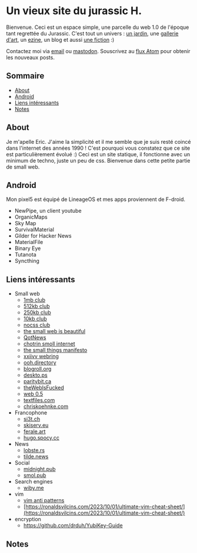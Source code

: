 # Un vieux site du jurassic H.
Bienvenue. Ceci est un espace simple, une parcelle du web 1.0 de l'époque tant regrettée du Jurassic. C'est tout un univers : [un jardin](herbularium.html), une [gallerie d'art](my-little-art.html), un [ezine](ezine.html), un blog et aussi [une fiction](le-monde-de-demain.html) :)

Contactez moi via <a href="mailto:eric chez jurassi.ch" rel="me">email</a> ou <a href="https://infosec.exchange/@nap" rel="me">mastodon</a>. Souscrivez au [flux Atom](atom.xml) pour obtenir les nouveaux posts.

## Sommaire
- [About](#about)
- [Android](#android)
- [Liens intéressants](#links)
- [Notes](#Notes)

## <a name="about"></a>About
Je m'apelle Eric. J'aime la simplicité et il me semble que je suis resté coincé dans l'internet des années 1990 ! C'est pourquoi vous constatez que ce site est particulièrement évolué :) Ceci est un site statique, il fonctionne avec un minimum de techno, juste un peu de css. Bienvenue dans cette petite partie de small web.

##  <a name="Android"></a>Android
Mon pixel5 est équipé de LineageOS et mes apps proviennent de F-droid.
- NewPipe, un client youtube
- OrganicMaps
- Sky Map
- SurvivalMaterial
- Gilder for Hacker News
- MaterialFile
- Binary Eye
- Tutanota
- Syncthing

## <a name="links"></a>Liens intéressants
- Small web 
  - [1mb club](https://1mb.club/)
  - [512kb club](https://512kb.club/)
  - [250kb club](https://250kb.club/)
  - [10kb club](https://10kbclub.com)
  - [nocss club](https://nocss.club/)
  - [the small web is beautiful](https://benhoyt.com/writings/the-small-web-is-beautiful/)
  - [QotNews](https://news.t0.vc)
  - [chotrin smoll internet](https://chotrin.org/notes/smol_internet.html)
  - [the small things manifesto](https://ajroach42.com/the-small-things-manifesto/)
  - [xxiivv webring](https://webring.xxiivv.com/)
  - [ooh.directory](https://ooh.directory/)
  - [blogroll.org](https://blogroll.org/)
  - [deskto.ps](https://deskto.ps/)
  - [paritybit.ca](https://paritybit.ca)
  - [theWebIsFucked](https://thewebisfucked.com/)
  - [web 0.5](https://tilde.pt/~fimdomeio/index2.html)
  - [textfiles.com](https://textfiles.com)
  - [chriskoehnke.com](https://chriskoehnke.com/)
- Francophone
  - [si3t.ch](http://si3t.ch/)
  - [skiserv.eu](https://blog.skiserv.eu/)
  - [ferale.art](https://ferale.art/blog/2021/le-monde-est-en-transition.html)
  - [hugo.spocy.cc](https://hugo.soucy.cc/)
- News
  - [lobste.rs](https://lobste.rs/top)
  - [tilde.news](https://tilde.news)
- Social
  - [midnight.pub](https://midnight.pub/)
  - [smol.pub](https://smol.pub)
- Search engines
  - [wiby.me](https://wiby.me)
- vim
  - [vim anti patterns](https://blog.sanctum.geek.nz/vim-anti-patterns/)
  - [https://ronaldsvilcins.com/2023/10/01/ultimate-vim-cheat-sheet/](https://ronaldsvilcins.com/2023/10/01/ultimate-vim-cheat-sheet/)
- encryption
  - https://github.com/drduh/YubiKey-Guide

## <a name="Notes"></a>Notes
